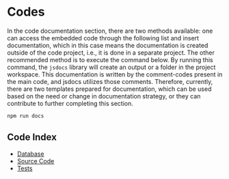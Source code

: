 # Codes

In the code documentation section, there are two methods available: one can access the embedded code through the following list and insert documentation, which in this case means the documentation is created outside of the code project, i.e., it is done in a separate project.
The other recommended method is to execute the command below. By running this command, the `jsdocs` library will create an output or a folder in the project workspace. This documentation is written by the comment-codes present in the main code, and jsdocs utilizes those comments.
Therefore, currently, there are two templates prepared for documentation, which can be used based on the need or change in documentation strategy, or they can contribute to further completing this section.

```bash
npm run docs
```

## Code Index

* [Database](./db/CODE_DB)
* [Source Code](./src/CODE_SRC)
* [Tests](./test/CODE_TEST)
